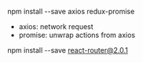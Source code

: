 npm install --save axios redux-promise
* axios: network request
* promise: unwrap actions from axios

npm install --save react-router@2.0.1
